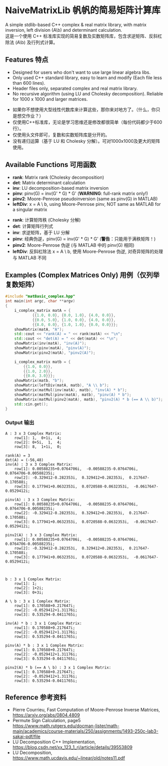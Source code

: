 # NaiveMatrixLib 帆帆的简易矩阵计算库
A simple stdlib-based C++ complex &amp; real matrix library, with matrix inversion, left division (A\b) and determinant calculation.<br />
这是一个使用 C++ 标准库实现的简易复数及实数矩阵库，包含求逆矩阵、反斜杠除法 (A\b) 及行列式计算。


## Features 特点
* Designed for users who don't want to use large linear algebra libs.
* Only used C++ standard library, easy to learn and modify (Each file less than 600 lines).
* Header files only, separated complex and real matrix library.
* No recursive algorithm (using LU and Cholesky decomposition). Reliable for 1000 x 1000 and larger matrices.
- 如果你不想使用大型线性代数库来计算这些，那你来对地方了。（什么，你只是想交作业？）
- 仅使用C++标准库，无论是学习思维还是修改都很简单（每份代码都少于600行）。
- 仅使用头文件即可，复数和实数矩阵库是分开的。
- 没有递归运算（基于 LU 和 Cholesky 分解）。可对1000x1000及更大的矩阵使用。


## Available Functions 可用函数
* <b>rank</b>:    Matrix rank (Cholesky decomposition)
* <b>det</b>:     Matrix determinant calculation
* <b>inv</b>:     LU decomposition-based matrix inversion
* <b>pinv</b>:    pinv(G) = inv(G' * G) * G' (<b>WARNING</b>: full-rank matrix only!)
* <b>pinv2</b>:   Moore-Penrose pseudoinversion (same as pinv(G) in MATLAB)
* <b>leftDiv</b>: x = A \ b, using Moore-Penrose pinv, NOT same as MATLAB for a singular matrix
- <b>rank</b>:    计算矩阵秩 (Cholesky 分解)
- <b>det</b>:     计算矩阵行列式
- <b>inv</b>:     求逆矩阵，基于 LU 分解
- <b>pinv</b>:    经典伪逆，pinv(G) = inv(G' * G) * G' (<b>警告</b>：只能用于满秩矩阵！)
- <b>pinv2</b>:   Moore-Penrose 伪逆 (与 MATLAB 中的 pinv(G) 相同)
- <b>leftDiv</b>: 反斜杠除法 x = A \ b, 使用 Moore-Penrose 伪逆, 对奇异矩阵的处理与 MATLAB 不同


## Examples (Complex Matrices Only) 用例（仅列举复数矩阵）
```cpp
#include "matBasic_complex.hpp"
int main(int argc, char **argv)
{
    i_complex_matrix matA = {
            {{1.0, 0.0}, {0.0, 1.0}, {4.0, 0.0}},
            {{0.0, 5.0}, {1.0, 0.0}, {4.0, 0.0}},
            {{8.0, 0.0}, {1.0, 1.0}, {0.0, 0.0}}};
    showMatrix(matA, "A");
    std::cout << "rank(A) = " << rank(matA) << "\n";
    std::cout << "det(A) = " << det(matA) << "\n";
    showMatrix(inv(matA), "inv(A)");
    showMatrix(pinv(matA), "pinv(A)");
    showMatrix(pinv2(matA), "pinv2(A)");

    i_complex_matrix matb = {
        {{1.0, 0.0}},
        {{1.0, 2.0}},
        {{0.0, 3.0}}};
    showMatrix(matb, "b");
    showMatrix(leftDiv(matA, matb), "A \\ b");
    showMatrix(matMul(inv(matA), matb), "inv(A) * b");
    showMatrix(matMul(pinv(matA), matb), "pinv(A) * b");
    showMatrix(matMul(pinv2(matA), matb), "pinv2(A) * b (== A \\ b)");
    std::cin.get();
}
```
### Output 输出
```
A : 3 x 3 Complex Matrix:
    row[1]: 1,  0+1i,  4;
    row[2]: 0+5i,  1,  4;
    row[3]: 8,  1+1i,  0;

rank(A) = 3
det(A) = (-56,48)
inv(A) : 3 x 3 Complex Matrix:
    row[1]: 0.00588235+0.0764706i,  -0.00588235-0.0764706i,  0.0764706-0.00588235i;
    row[2]: -0.329412-0.282353i,  0.329412+0.282353i,  0.217647-0.170588i;
    row[3]: 0.177941+0.0632353i,  0.0720588-0.0632353i,  -0.0617647-0.0529412i;

pinv(A) : 3 x 3 Complex Matrix:
    row[1]: 0.00588235+0.0764706i,  -0.00588235-0.0764706i,  0.0764706-0.00588235i;
    row[2]: -0.329412-0.282353i,  0.329412+0.282353i,  0.217647-0.170588i;
    row[3]: 0.177941+0.0632353i,  0.0720588-0.0632353i,  -0.0617647-0.0529412i;

pinv2(A) : 3 x 3 Complex Matrix:
    row[1]: 0.00588235+0.0764706i,  -0.00588235-0.0764706i,  0.0764706-0.00588235i;
    row[2]: -0.329412-0.282353i,  0.329412+0.282353i,  0.217647-0.170588i;
    row[3]: 0.177941+0.0632353i,  0.0720588-0.0632353i,  -0.0617647-0.0529412i;



b : 3 x 1 Complex Matrix:
    row[1]: 1;
    row[2]: 1+2i;
    row[3]: 0+3i;

A \ b : 3 x 1 Complex Matrix:
    row[1]: 0.170588+0.217647i;
    row[2]: -0.0529412+1.31176i;
    row[3]: 0.535294-0.0411765i;

inv(A) * b : 3 x 1 Complex Matrix:
    row[1]: 0.170588+0.217647i;
    row[2]: -0.0529412+1.31176i;
    row[3]: 0.535294-0.0411765i;

pinv(A) * b : 3 x 1 Complex Matrix:
    row[1]: 0.170588+0.217647i;
    row[2]: -0.0529412+1.31176i;
    row[3]: 0.535294-0.0411765i;

pinv2(A) * b (== A \ b) : 3 x 1 Complex Matrix:
    row[1]: 0.170588+0.217647i;
    row[2]: -0.0529412+1.31176i;
    row[3]: 0.535294-0.0411765i;
```

## Reference 参考资料
* Pierre Courrieu, Fast Computation of Moore-Penrose Inverse Matrices, https://arxiv.org/abs/0804.4809
* Permute Sign Calculation, page5 https://www.math.rutgers.edu/docman-lister/math-main/academics/course-materials/250/assignments/1493-250c-lab3-sakai-pdf/file
* LU Decomposition C++ Implementation, https://blog.csdn.net/xx_123_1_rj/article/details/39553809
* LU Decomposition, https://www.math.ucdavis.edu/~linear/old/notes11.pdf
